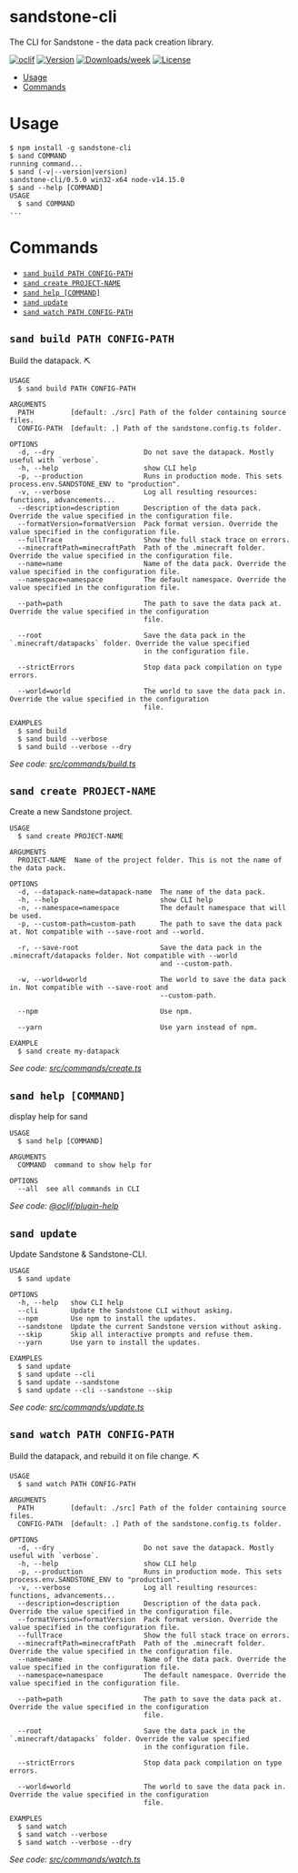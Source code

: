 sandstone-cli
=============

The CLI for Sandstone - the data pack creation library.

[![oclif](https://img.shields.io/badge/cli-oclif-brightgreen.svg)](https://oclif.io)
[![Version](https://img.shields.io/npm/v/sandstone-cli.svg)](https://npmjs.org/package/sandstone-cli)
[![Downloads/week](https://img.shields.io/npm/dw/sandstone-cli.svg)](https://npmjs.org/package/sandstone-cli)
[![License](https://img.shields.io/npm/l/sandstone-cli.svg)](https://github.com/TheMrZZ/sandstone-cli/blob/master/package.json)

<!-- toc -->
* [Usage](#usage)
* [Commands](#commands)
<!-- tocstop -->
# Usage
<!-- usage -->
```sh-session
$ npm install -g sandstone-cli
$ sand COMMAND
running command...
$ sand (-v|--version|version)
sandstone-cli/0.5.0 win32-x64 node-v14.15.0
$ sand --help [COMMAND]
USAGE
  $ sand COMMAND
...
```
<!-- usagestop -->
# Commands
<!-- commands -->
* [`sand build PATH CONFIG-PATH`](#sand-build-path-config-path)
* [`sand create PROJECT-NAME`](#sand-create-project-name)
* [`sand help [COMMAND]`](#sand-help-command)
* [`sand update`](#sand-update)
* [`sand watch PATH CONFIG-PATH`](#sand-watch-path-config-path)

## `sand build PATH CONFIG-PATH`

Build the datapack. ⛏

```
USAGE
  $ sand build PATH CONFIG-PATH

ARGUMENTS
  PATH         [default: ./src] Path of the folder containing source files.
  CONFIG-PATH  [default: .] Path of the sandstone.config.ts folder.

OPTIONS
  -d, --dry                      Do not save the datapack. Mostly useful with `verbose`.
  -h, --help                     show CLI help
  -p, --production               Runs in production mode. This sets process.env.SANDSTONE_ENV to "production".
  -v, --verbose                  Log all resulting resources: functions, advancements...
  --description=description      Description of the data pack. Override the value specified in the configuration file.
  --formatVersion=formatVersion  Pack format version. Override the value specified in the configuration file.
  --fullTrace                    Show the full stack trace on errors.
  --minecraftPath=minecraftPath  Path of the .minecraft folder. Override the value specified in the configuration file.
  --name=name                    Name of the data pack. Override the value specified in the configuration file.
  --namespace=namespace          The default namespace. Override the value specified in the configuration file.

  --path=path                    The path to save the data pack at. Override the value specified in the configuration
                                 file.

  --root                         Save the data pack in the `.minecraft/datapacks` folder. Override the value specified
                                 in the configuration file.

  --strictErrors                 Stop data pack compilation on type errors.

  --world=world                  The world to save the data pack in. Override the value specified in the configuration
                                 file.

EXAMPLES
  $ sand build
  $ sand build --verbose
  $ sand build --verbose --dry
```

_See code: [src/commands/build.ts](https://github.com/TheMrZZ/sandstone-cli/blob/v0.5.0/src/commands/build.ts)_

## `sand create PROJECT-NAME`

Create a new Sandstone project.

```
USAGE
  $ sand create PROJECT-NAME

ARGUMENTS
  PROJECT-NAME  Name of the project folder. This is not the name of the data pack.

OPTIONS
  -d, --datapack-name=datapack-name  The name of the data pack.
  -h, --help                         show CLI help
  -n, --namespace=namespace          The default namespace that will be used.
  -p, --custom-path=custom-path      The path to save the data pack at. Not compatible with --save-root and --world.

  -r, --save-root                    Save the data pack in the .minecraft/datapacks folder. Not compatible with --world
                                     and --custom-path.

  -w, --world=world                  The world to save the data pack in. Not compatible with --save-root and
                                     --custom-path.

  --npm                              Use npm.

  --yarn                             Use yarn instead of npm.

EXAMPLE
  $ sand create my-datapack
```

_See code: [src/commands/create.ts](https://github.com/TheMrZZ/sandstone-cli/blob/v0.5.0/src/commands/create.ts)_

## `sand help [COMMAND]`

display help for sand

```
USAGE
  $ sand help [COMMAND]

ARGUMENTS
  COMMAND  command to show help for

OPTIONS
  --all  see all commands in CLI
```

_See code: [@oclif/plugin-help](https://github.com/oclif/plugin-help/blob/v3.2.1/src/commands/help.ts)_

## `sand update`

Update Sandstone & Sandstone-CLI.

```
USAGE
  $ sand update

OPTIONS
  -h, --help   show CLI help
  --cli        Update the Sandstone CLI without asking.
  --npm        Use npm to install the updates.
  --sandstone  Update the current Sandstone version without asking.
  --skip       Skip all interactive prompts and refuse them.
  --yarn       Use yarn to install the updates.

EXAMPLES
  $ sand update
  $ sand update --cli
  $ sand update --sandstone
  $ sand update --cli --sandstone --skip
```

_See code: [src/commands/update.ts](https://github.com/TheMrZZ/sandstone-cli/blob/v0.5.0/src/commands/update.ts)_

## `sand watch PATH CONFIG-PATH`

Build the datapack, and rebuild it on file change. ⛏

```
USAGE
  $ sand watch PATH CONFIG-PATH

ARGUMENTS
  PATH         [default: ./src] Path of the folder containing source files.
  CONFIG-PATH  [default: .] Path of the sandstone.config.ts folder.

OPTIONS
  -d, --dry                      Do not save the datapack. Mostly useful with `verbose`.
  -h, --help                     show CLI help
  -p, --production               Runs in production mode. This sets process.env.SANDSTONE_ENV to "production".
  -v, --verbose                  Log all resulting resources: functions, advancements...
  --description=description      Description of the data pack. Override the value specified in the configuration file.
  --formatVersion=formatVersion  Pack format version. Override the value specified in the configuration file.
  --fullTrace                    Show the full stack trace on errors.
  --minecraftPath=minecraftPath  Path of the .minecraft folder. Override the value specified in the configuration file.
  --name=name                    Name of the data pack. Override the value specified in the configuration file.
  --namespace=namespace          The default namespace. Override the value specified in the configuration file.

  --path=path                    The path to save the data pack at. Override the value specified in the configuration
                                 file.

  --root                         Save the data pack in the `.minecraft/datapacks` folder. Override the value specified
                                 in the configuration file.

  --strictErrors                 Stop data pack compilation on type errors.

  --world=world                  The world to save the data pack in. Override the value specified in the configuration
                                 file.

EXAMPLES
  $ sand watch
  $ sand watch --verbose
  $ sand watch --verbose --dry
```

_See code: [src/commands/watch.ts](https://github.com/TheMrZZ/sandstone-cli/blob/v0.5.0/src/commands/watch.ts)_
<!-- commandsstop -->

